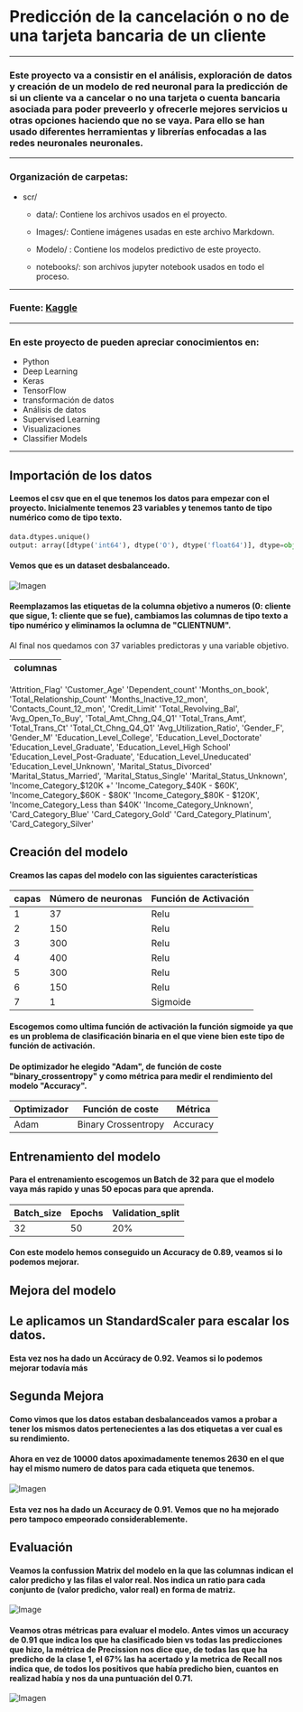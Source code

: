 # **Predicción de la cancelación o no de una tarjeta bancaria de un cliente**

-----
### Este proyecto va a consistir en el análisis, exploración de datos y creación de un modelo de red neuronal para la predicción de si un cliente va a cancelar o no una tarjeta o cuenta bancaria asociada para poder preveerlo y ofrecerle mejores servicios u otras opciones haciendo que no se vaya. Para ello se han usado diferentes herramientas y librerías enfocadas a las redes neuronales neuronales.



-----

### Organización de carpetas: 

* scr/
    * data/: Contiene los archivos usados en el proyecto.
    
    * Images/: Contiene imágenes usadas en este archivo Markdown.

    * Modelo/ : Contiene los modelos predictivo de este proyecto.

    * notebooks/: son archivos jupyter notebook usados en todo el proceso.

------

### Fuente: [Kaggle](https://www.kaggle.com/datasets/sakshigoyal7/credit-card-customers)

------

### En este proyecto de pueden apreciar conocimientos en:

* Python
* Deep Learning
* Keras
* TensorFlow
* transformación de datos
* Análisis de datos
* Supervised Learning
* Visualizaciones
* Classifier Models

------

## **Importación de los datos**

#### Leemos el csv que en el que tenemos los datos para empezar con el proyecto. Inicialmente tenemos 23 variables y tenemos tanto de tipo numérico como de tipo texto.

```py
data.dtypes.unique()
output: array([dtype('int64'), dtype('O'), dtype('float64')], dtype=object)
```
#### Vemos que es un dataset desbalanceado.

![Imagen](/src/imagenes/imagen1.PNG)
#### Reemplazamos las etiquetas de la columna objetivo a numeros (0: cliente que sigue, 1: cliente que se fue), cambiamos las columnas de tipo texto a tipo numérico y eliminamos la oclumna de "CLIENTNUM".


Al final nos quedamos con 37 variables predictoras y una variable objetivo.

columnas|
---|
'Attrition_Flag'
'Customer_Age'
'Dependent_count'
'Months_on_book',
'Total_Relationship_Count'
'Months_Inactive_12_mon',
'Contacts_Count_12_mon', 'Credit_Limit'
'Total_Revolving_Bal',
'Avg_Open_To_Buy', 'Total_Amt_Chng_Q4_Q1'
'Total_Trans_Amt',
'Total_Trans_Ct'
'Total_Ct_Chng_Q4_Q1'
'Avg_Utilization_Ratio',
'Gender_F', 'Gender_M'
'Education_Level_College',
'Education_Level_Doctorate'
'Education_Level_Graduate',
'Education_Level_High School'
'Education_Level_Post-Graduate',
'Education_Level_Uneducated'
'Education_Level_Unknown',
'Marital_Status_Divorced'
'Marital_Status_Married',
'Marital_Status_Single'
'Marital_Status_Unknown',
'Income_Category_$120K +'
'Income_Category_$40K - $60K',
'Income_Category_$60K - $80K'
'Income_Category_$80K - $120K',
'Income_Category_Less than $40K'
'Income_Category_Unknown',
'Card_Category_Blue'
'Card_Category_Gold'
'Card_Category_Platinum',
'Card_Category_Silver'

## Creación del modelo

#### Creamos las capas del modelo con las siguientes características
capas | Número de neuronas| Función de Activación
------|-------------------|--------
1|37|Relu
2|150|Relu
3|300|Relu
4|400|Relu
5|300|Relu
6|150|Relu
7|1|Sigmoide

#### Escogemos como ultima función de activación la función sigmoide ya que es un problema de clasificación binaria en el que viene bien este tipo de función de activación.

#### De optimizador he elegido "Adam", de función de coste "binary_crossentropy" y como métrica para medir el rendimiento del modelo "Accuracy".

Optimizador| Función de coste| Métrica
-------|--------------------|--------
Adam|Binary Crossentropy|Accuracy

## Entrenamiento del modelo

#### Para el entrenamiento escogemos un Batch de 32 para que el modelo vaya más rapido y unas 50 epocas para que aprenda.
Batch_size| Epochs| Validation_split
-----|------|--------
32|50|20%

#### Con este modelo hemos conseguido un Accuracy de 0.89, veamos si lo podemos mejorar.

## Mejora del modelo

## Le aplicamos un StandardScaler para escalar los datos.

#### Esta vez nos ha dado un Accúracy de 0.92. Veamos si lo podemos mejorar todavía más

## Segunda Mejora

#### Como vimos que los datos estaban desbalanceados vamos a probar a tener los mismos datos pertenecientes a las dos etiquetas a ver cual es su rendimiento.

#### Ahora en vez de 10000 datos apoximadamente tenemos 2630 en el que hay el mismo numero de datos para cada etiqueta que tenemos.

![Imagen](src/imagenes/Imagen3.PNG)

#### Esta vez nos ha dado un Accuracy de 0.91. Vemos que no ha mejorado pero tampoco empeorado considerablemente.

## Evaluación

#### Veamos la confussion Matrix del modelo en la que las columnas indican el calor predicho y las filas el valor real. Nos indica un ratio para cada conjunto de (valor predicho, valor real) en forma de matriz.

![Image](src/imagenes/imagen2.PNG)

#### Veamos otras métricas para evaluar el modelo. Antes vimos un accuracy de 0.91 que indica los que ha clasificado bien vs todas las predicciones que hizo, la métrica de Precission nos dice que, de todas las que ha predicho de la clase 1, el 67% las ha acertado y la metrica de Recall nos indica que, de todos los positivos que había predicho bien, cuantos en realizad había y nos da una puntuación del 0.71.

![Imagen](src/imagenes/Imagen4.PNG)